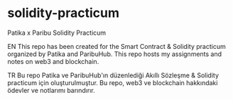 # solidity-practicum
Patika x Paribu Solidity Practicum

EN
This repo has been created for the Smart Contract & Solidity practicum organized by Patika and ParibuHub. This repo hosts my assignments and notes on web3 and blockchain.

TR
Bu repo Patika ve ParibuHub'ın düzenlediği Akıllı Sözleşme & Solidity practicum için oluşturulmuştur. Bu repo, web3 ve blockchain hakkındaki ödevler ve notlarımı barındırır.

